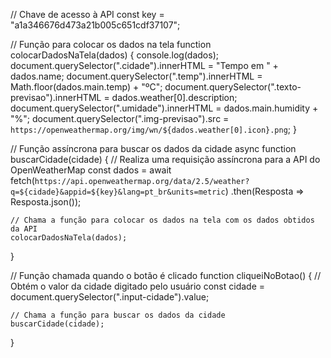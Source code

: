 // Chave de acesso à API
const key = "a1a346676d473a21b005c651cdf37107";

// Função para colocar os dados na tela
function colocarDadosNaTela(dados) {
    console.log(dados);
    document.querySelector(".cidade").innerHTML = "Tempo em " + dados.name;
    document.querySelector(".temp").innerHTML = Math.floor(dados.main.temp) + "ºC";
    document.querySelector(".texto-previsao").innerHTML = dados.weather[0].description;
    document.querySelector(".umidade").innerHTML = dados.main.humidity + "%";
    document.querySelector(".img-previsao").src = `https://openweathermap.org/img/wn/${dados.weather[0].icon}.png`;
}

// Função assíncrona para buscar os dados da cidade
async function buscarCidade(cidade) {
    // Realiza uma requisição assíncrona para a API do OpenWeatherMap
    const dados = await fetch(`https://api.openweathermap.org/data/2.5/weather?q=${cidade}&appid=${key}&lang=pt_br&units=metric`)
                            .then(Resposta => Resposta.json());

    // Chama a função para colocar os dados na tela com os dados obtidos da API
    colocarDadosNaTela(dados);
}

// Função chamada quando o botão é clicado
function cliqueiNoBotao() {
    // Obtém o valor da cidade digitado pelo usuário
    const cidade = document.querySelector(".input-cidade").value;

    // Chama a função para buscar os dados da cidade
    buscarCidade(cidade);
}

